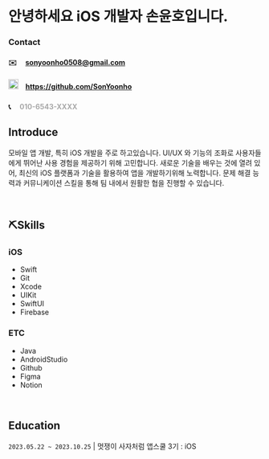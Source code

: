 # 안녕하세요 iOS 개발자 손윤호입니다.

### Contact

#### ✉️ 　<a href="sonyoonho0508@gmail.com" style="color:darkgray; font-weight: bold" >sonyoonho0508@gmail.com</a>

#### <img src="https://hackmd.io/_uploads/S1hULUZ33.png" width="20" height="20">　<a href="https://github.com/SonYoonho" style="color:darkgray; font-weight: bold" >https://github.com/SonYoonho</a>

#### 📞 　<span style="color:darkgray; font-weight: bold">010-6543-XXXX</span>


## Introduce

모바일 앱 개발, 특히 iOS 개발을 주로 하고있습니다. UI/UX 와 기능의 조화로 사용자들에게 뛰어난 사용 경험을 제공하기 위해 고민합니다. 새로운 기술을 배우는 것에 열려 있어, 최신의 iOS 플랫폼과 기술을 활용하여 앱을 개발하기위해 노력합니다. 문제 해결 능력과 커뮤니케이션 스킬을 통해 팀 내에서 원활한 협을 진행할 수 있습니다. 

<br>

## ⛏️Skills

### iOS

- Swift
- Git
- Xcode
- UIKit
- SwiftUI
- Firebase

### ETC

- Java
- AndroidStudio
- Github
- Figma
- Notion

<br>

## Education

`2023.05.22 ~ 2023.10.25` | 멋쟁이 사자처럼 앱스쿨 3기 : iOS
